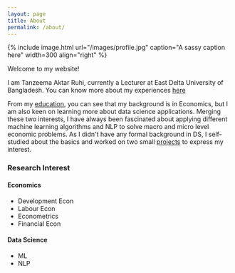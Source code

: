 ```yaml
---
layout: page
title: About
permalink: /about/
---
```


{% include image.html url="/images/profile.jpg" caption="A sassy caption here" width=300 align="right" %}

Welcome to my website!

I am Tanzeema Aktar Ruhi, currently a Lecturer at East Delta University of Bangladesh. You can know more about my experiences [here](/experience/)

From my [education](/education/), you can see that my background is in Economics, but I am also keen on learning more about data science applications. Merging these two interests, I have always been fascinated about applying different machine learning algorithms and NLP to solve macro and micro level economic problems. As I didn't have any formal background in DS, I self-studied about the basics and worked on two small [projects](/projects/) to express my interest.

### Research Interest

#### Economics

- Development Econ
- Labour Econ
- Econometrics
- Financial Econ

#### Data Science

- ML
- NLP
